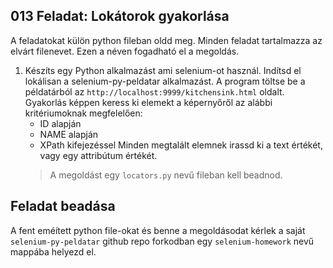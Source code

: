 ## 013 Feladat: Lokátorok gyakorlása

A feladatokat külön python fileban oldd meg. Minden feladat tartalmazza az elvárt filenevet. Ezen a néven fogadható el a megoldás.

1) Készíts egy Python alkalmazást ami selenium-ot használ. Indítsd el lokálisan a selenium-py-peldatar alkalmazást. A program töltse be a példatárból az `http://localhost:9999/kitchensink.html` oldalt. Gyakorlás képpen keress ki elemekt a képernyőről az alábbi kritériumoknak megfelelően:
    * ID alapján
    * NAME alapján
    * XPath kifejezéssel
Minden megtalált elemnek irassd ki a text értékét, vagy egy attribútum értékét.
    > A megoldást egy `locators.py` nevű fileban kell beadnod.
    

## Feladat beadása
A fent eméített python file-okat és benne a megoldásodat kérlek a saját `selenium-py-peldatar` github repo forkodban egy `selenium-homework` nevű mappába helyezd el.